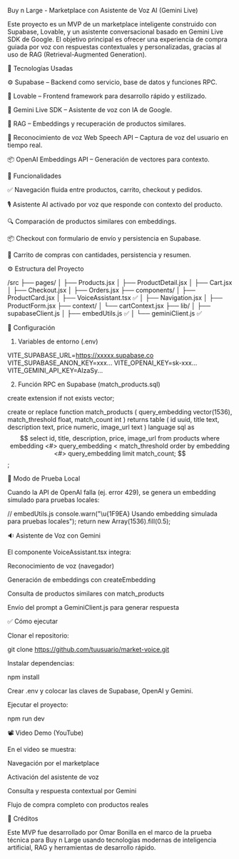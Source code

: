 Buy n Large - Marketplace con Asistente de Voz AI (Gemini Live)

Este proyecto es un MVP de un marketplace inteligente construido con Supabase, Lovable, y un asistente conversacional basado en Gemini Live SDK de Google. El objetivo principal es ofrecer una experiencia de compra guiada por voz con respuestas contextuales y personalizadas, gracias al uso de RAG (Retrieval-Augmented Generation).

🚀 Tecnologías Usadas

⚙️ Supabase – Backend como servicio, base de datos y funciones RPC.

🎨 Lovable – Frontend framework para desarrollo rápido y estilizado.

🧠 Gemini Live SDK – Asistente de voz con IA de Google.

🧲 RAG – Embeddings y recuperación de productos similares.

🎤 Reconocimiento de voz Web Speech API – Captura de voz del usuario en tiempo real.

📦 OpenAI Embeddings API – Generación de vectores para contexto.

🧩 Funcionalidades

✅ Navegación fluida entre productos, carrito, checkout y pedidos.

🎙️ Asistente AI activado por voz que responde con contexto del producto.

🔍 Comparación de productos similares con embeddings.

📦 Checkout con formulario de envío y persistencia en Supabase.

🛒 Carrito de compras con cantidades, persistencia y resumen.

⚙️ Estructura del Proyecto

/src
  ├── pages/
  │   ├── Products.jsx
  │   ├── ProductDetail.jsx
  │   ├── Cart.jsx
  │   ├── Checkout.jsx
  │   ├── Orders.jsx
  ├── components/
  │   ├── ProductCard.jsx
  │   ├── VoiceAssistant.tsx ✅
  │   ├── Navigation.jsx
  │   ├── ProductForm.jsx
  ├── context/
  │   └── cartContext.jsx
  ├── lib/
  │   ├── supabaseClient.js
  │   ├── embedUtils.js ✅
  │   └── geminiClient.js ✅

📌 Configuración

1. Variables de entorno (.env)

VITE_SUPABASE_URL=https://xxxxx.supabase.co
VITE_SUPABASE_ANON_KEY=xxx...
VITE_OPENAI_KEY=sk-xxx...
VITE_GEMINI_API_KEY=AIzaSy...

2. Función RPC en Supabase (match_products.sql)

create extension if not exists vector;

create or replace function match_products (
  query_embedding vector(1536),
  match_threshold float,
  match_count int
)
returns table (
  id uuid,
  title text,
  description text,
  price numeric,
  image_url text
)
language sql
as $$
  select id, title, description, price, image_url
  from products
  where embedding <#> query_embedding < match_threshold
  order by embedding <#> query_embedding
  limit match_count;
$$;

🧪 Modo de Prueba Local

Cuando la API de OpenAI falla (ej. error 429), se genera un embedding simulado para pruebas locales:

// embedUtils.js
console.warn("\u{1F9EA} Usando embedding simulada para pruebas locales");
return new Array(1536).fill(0.5);

🔉 Asistente de Voz con Gemini

El componente VoiceAssistant.tsx integra:

Reconocimiento de voz (navegador)

Generación de embeddings con createEmbedding

Consulta de productos similares con match_products

Envío del prompt a GeminiClient.js para generar respuesta

✅ Cómo ejecutar

Clonar el repositorio:

git clone https://github.com/tuusuario/market-voice.git

Instalar dependencias:

npm install

Crear .env y colocar las claves de Supabase, OpenAI y Gemini.

Ejecutar el proyecto:

npm run dev

📽️ Video Demo (YouTube)

En el video se muestra:

Navegación por el marketplace

Activación del asistente de voz

Consulta y respuesta contextual por Gemini

Flujo de compra completo con productos reales

🧠 Créditos

Este MVP fue desarrollado por Omar Bonilla en el marco de la prueba técnica para Buy n Large usando tecnologías modernas de inteligencia artificial, RAG y herramientas de desarrollo rápido.